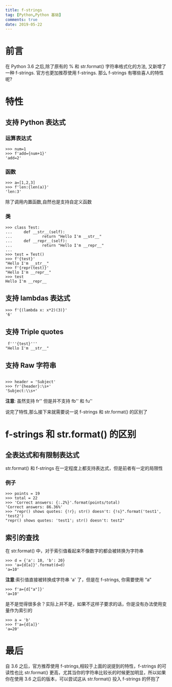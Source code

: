```yaml
---
title: f-strings
tag: [Python,Python 基础]
comments: true
date: 2019-05-22
---
```


# 前言

在 Python 3.6 之后,除了原有的 % 和 str.format() 字符串格式化的方法, 又新增了一种 f-strings. 官方也更加推荐使用 f-strings. 那么 f-strings 有哪些喜人的特性呢?

# 特性

## 支持 Python 表达式

### 运算表达式

```
>>> num=1
>>> f'add={num+1}'
'add=2'
```

### 函数

```
>>> a=[1,2,3]
>>> f'len:{len(a)}'
'len:3'
```
除了调用内置函数,自然也是支持自定义函数

### 类

```
>>> class Test:
...     def __str__(self):
...             return "Hello I'm __str__"
...     def __repr__(self):
...             return "Hello I'm __repr__"
...
>>> test = Test()
>>> f'{test}'
"Hello I'm __str__"
>>> f'{repr(test)}'
"Hello I'm __repr__"
>>> test
Hello I'm __repr__
```

## 支持 lambdas 表达式

```
>>> f'{(lambda x: x*2)(3)}'
'6'
```

## 支持 Triple quotes

```
 f'''{test}'''
"Hello I'm __str__"
```

## 支持 Raw 字符串

```

>>> header = 'Subject'
>>> fr'{header}:\s+'
'Subject:\\s+'
```

**注意**: 虽然支持 fr'' 但是并不支持 fb'' 和 fu''

说完了特性,那么接下来就需要说一说 f-strings 和 str.format() 的区别了

# f-strings 和 str.format() 的区别

## 全表达式和有限制表达式

str.format() 和 f-strings 在一定程度上都支持表达式，但是前者有一定的局限性

### 例子

```
>>> points = 19
>>> total = 22
>>> 'Correct answers: {:.2%}'.format(points/total)
'Correct answers: 86.36%'
>>> "repr() shows quotes: {!r}; str() doesn't: {!s}".format('test1', 'test2')
"repr() shows quotes: 'test1'; str() doesn't: test2"
```

## 索引的查找

在 str.format() 中，对于索引值看起来不像数字的都会被转换为字符串

```
>>> d = {'a': 10, 'b': 20}
>>> 'a={d[a]}'.format(d=d)
'a=10'
```

**注意**:索引值直接被转换成字符串 'a' 了，但是在 f-strings, 你需要使用 “a”

```
>>> f'a={d["a"]}'
'a=10'
```

是不是觉得很多余？实际上并不是，如果不这样子要求的话，你是没有办法使用变量作为索引的

```
>>> a = 'b'
>>> f'a={d[a]}'
'a=20'
```


# 最后

自 3.6 之后，官方推荐使用 f-strings,相较于上面的说提到的特性，f-strings 的可读性也比 str.format() 更高，尤其当你的字符串比较长的时候更加明显，所以如果你在使用 3.6 之后的版本，可以尝试这从 str.format() 投入 f-strings 的怀抱了